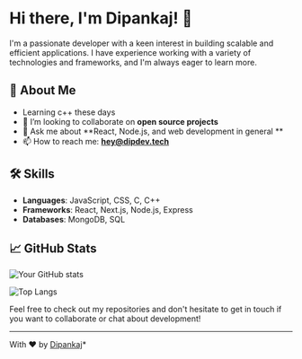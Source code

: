 # Hi there, I'm Dipankaj! 👋

I'm a passionate developer with a keen interest in building scalable and efficient applications. I have experience working with a variety of technologies and frameworks, and I'm always eager to learn more.

## 🚀 About Me
- Learning c++ these days
- 👯 I’m looking to collaborate on **open source projects**
- 💬 Ask me about **React, Node.js, and web development in general **
- 📫 How to reach me: **hey@dipdev.tech**


## 🛠️ Skills

- **Languages**: JavaScript, CSS, C, C++
- **Frameworks**: React, Next.js, Node.js, Express
- **Databases**: MongoDB, SQL


## 📈 GitHub Stats

![Your GitHub stats](https://github-readme-stats.vercel.app/api?username=DipankajSingh&show_icons=true&theme=radical)

![Top Langs](https://github-readme-stats.vercel.app/api/top-langs/?username=DipankajSingh&layout=compact&theme=radical)

Feel free to check out my repositories and don't hesitate to get in touch if you want to collaborate or chat about development!

---

 With ❤️ by [Dipankaj](https://github.com/DipankajSingh)*
